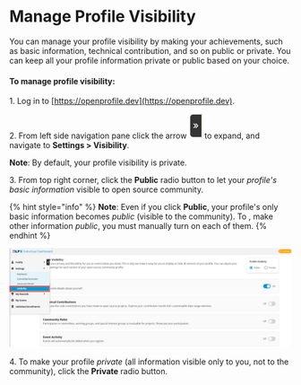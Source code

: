 # Manage Profile Visibility

You can manage your profile visibility by making your achievements, such as basic information, technical contribution, and so on public or private. You can keep all your profile information private or public based on your choice.

#### To manage profile visibility:

1\. Log in to [https://openprofile.dev](https://openprofile.dev).

2\. From left side navigation pane click the arrow ![](../../.gitbook/assets/arrow.png) to expand, and navigate to **Settings > Visibility**.

**Note**: By default, your profile visibility is private.

3\. From top right corner, click the **Public** radio button to let your _profile's basic_ _information_ visible to open source community.

{% hint style="info" %}
**Note**: Even if you click **Public**, your profile's only basic information becomes _public_ (visible to the community). To , make other information _public_, you must manually turn on each of them.
{% endhint %}

![Manage Profile Visibility](<../../.gitbook/assets/profile visibility (1).png>)

4\. To make your profile _private_ (all information visible only to you, not to the community), click the **Private** radio button.
